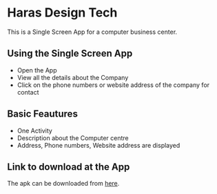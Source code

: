 # Haras Design Tech

This is a Single Screen App for a computer business center.

## Using the Single Screen App

- Open the App
- View all the details about the Company
- Click on the phone numbers or website address of the company for contact

## Basic Feautures
- One Activity
- Description about the Computer centre
- Address, Phone numbers, Website address are displayed

## Link to download at the App
The apk can be downloaded from [here](https://drive.google.com/open?id=1dGnVG2Ywpq19ONoi9tqcxc7C7_9BOqTA).
